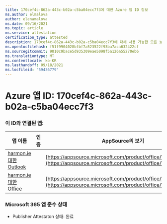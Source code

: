 ```yaml
---
title: 170cef4c-862a-443c-b02a-c5ba04ecc7f3에 대한 Azure 앱 ID 정보
ms.author: elmalova
author: elenamalova
ms.date: 09/16/2021
ms.topic: article
ms.service: attestation
certification_type: attested
description: 170cef4c-862a-443c-b02a-c5ba04ecc7f3에 대해 사용 가능한 모든 보안 및 규정 준수 정보입니다.
ms.openlocfilehash: f51f9904028bfbf7a523522f93ba7aca632422cf
ms.sourcegitcommit: 9010c9bace5d935309eae5098f5a126a55270eb6
ms.translationtype: MT
ms.contentlocale: ko-KR
ms.lasthandoff: 09/18/2021
ms.locfileid: "59436779"
---
```

# <a name="azure-app-id-170cef4c-862a-443c-b02a-c5ba04ecc7f3"></a>Azure 앱 ID: 170cef4c-862a-443c-b02a-c5ba04ecc7f3


### <a name="apps-associated-with-this-id"></a>이 ID와 연결된 앱:
| **앱 이름** | **인증** | **AppSource의 보기** |
|--------------|---------------|-----------------------|
| [harmon.ie 대한 Outlook](https://docs.microsoft.com/microsoft-365-app-certification/forward/WA103004101) |  | [https://appsource.microsoft.com/product/office/WA103004101](https://appsource.microsoft.com/product/office/WA103004101) |
| [harmon.ie 대한 Office](https://docs.microsoft.com/microsoft-365-app-certification/forward/WA104381050) |  | [https://appsource.microsoft.com/product/office/WA104381050](https://appsource.microsoft.com/product/office/WA104381050) |

### <a name="microsoft-365-app-compliance-status"></a>Microsoft 365 앱 준수 상태
- Publisher Attestaton 상태: 완료
